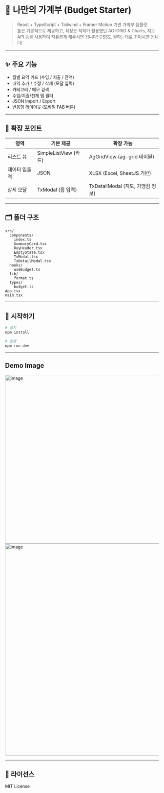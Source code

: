 # 📒 나만의 가계부 (Budget Starter)

> React + TypeScript + Tailwind + Framer Motion 기반 가계부 템플릿  
> 틀은 기본적으로 제공하고, 확장은 저희가 활용했던 AG-GRID & Charts, 지도 API 등을 사용하여 자유롭게 해주시면 됩니다!
> CSS도 원하는대로 꾸미시면 됩니다!

---

## ✨ 주요 기능

- 월별 요약 카드 (수입 / 지출 / 잔액)
- 내역 추가 / 수정 / 삭제 (모달 입력)
- 카테고리 / 메모 검색
- 수입/지출/전체 탭 필터
- JSON Import / Export
- 반응형 레이아웃 (모바일 FAB 버튼)

---

## 🔌 확장 포인트

| 영역         | 기본 제공              | 확장 가능                         |
|--------------|-----------------------|----------------------------------|
| 리스트 뷰    | SimpleListView (카드) | AgGridView (ag-grid 테이블)       |
| 데이터 입출력 | JSON                  | XLSX (Excel, SheetJS 기반)        |
| 상세 모달    | TxModal (폼 입력)     | TxDetailModal (지도, 가맹점 정보) |

---

## 🗂️ 폴더 구조

```
src/
  components/
    index.ts
    SummaryCard.tsx
    DayHeader.tsx
    EmptyState.tsx
    TxModal.tsx
    TxDetailModal.tsx
  hooks/
    useBudget.ts
  lib/
    format.ts
  types/
    budget.ts
App.tsx
main.tsx
```

---

## 🚀 시작하기

```bash
# 설치
npm install

# 실행
npm run dev
```

---

## Demo Image
<img width="991" height="551" alt="image" src="https://github.com/user-attachments/assets/e676ae51-951f-46f5-a29d-2b941bc63fc3" />
<img width="1012" height="693" alt="image" src="https://github.com/user-attachments/assets/b28df6e9-8f5d-4094-916d-494bdcc93d96" />

---

## 📜 라이선스

MIT License
